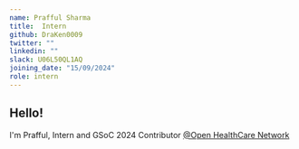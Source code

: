 ```yaml
---
name: Prafful Sharma
title:  Intern
github: DraKen0009
twitter: ""
linkedin: ""
slack: U06L50QL1AQ
joining_date: "15/09/2024"
role: intern
---
```


## Hello!
I'm Prafful, Intern and GSoC 2024 Contributor [@Open HealthCare Network](https://summerofcode.withgoogle.com/programs/2024/projects/rUkPNXYp) 
